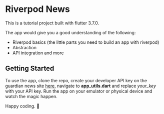 # Riverpod News

This is a tutorial project built with flutter 3.7.0.

The app would give you a good understanding of the following:

- Riverpod basics (the little parts you need to build an app with riverpod)
- Abstraction
- API integration and more

## Getting Started

To use the app, clone the repo, create your developer API key on the guardian news site <a href="https://open-platform.theguardian.com/access/">here</a>, navigate to <strong>app_utils.dart</strong> and replace <i>your_key</i> with your API key. Run the app on your emulator or physical device and watch the magic happen.

Happy coding. 🥳
